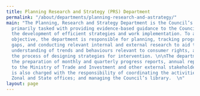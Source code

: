 ```yaml
---
title: Planning Research and Strategy (PRS) Department
permalink: "/about/departments/planning-research-and-astrategy/"
main: "The Planning, Research and Strategy Department is the Council’s think tank,
  primarily tasked with providing evidence-based guidance to the Council, to ensure
  the development of efficient strategies and work implementation. To achieve this
  objective, the department is responsible for planning, tracking progress, identifying
  gaps, and conducting relevant internal and external research to aid the Council’s
  understanding of trends and behaviours relevant to consumer rights, and support
  the process of designing strategies for intervention. \n\nThe department coordinates
  the preparation of monthly and quarterly progress reports, annual reports, and reports
  to the Ministry of Trade and Investment and other external stakeholders. The department
  is also charged with the responsibility of coordinating the activities of the Council’s
  Zonal and State offices; and managing the Council’s library.  \n"
layout: page
---
```


